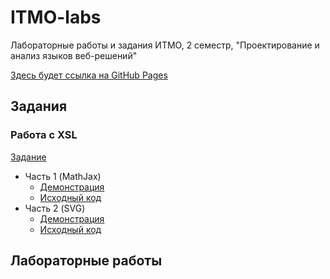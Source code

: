 # ITMO-labs
Лабораторные работы и задания ИТМО, 2 семестр, "Проектирование и анализ языков веб-решений"

[Здесь будет ссылка на GitHub Pages](https://marijunior.github.io/ITMO-labs/ "Пока тут нерабочая ссылка")

## Задания

### Работа с XSL

[Задание](https://kodaktor.ru/g/xsl_intro)

* Часть 1 (MathJax)
    + [Демонстрация](https://marijunior.github.io/ITMO-labs/bonfires/XSL/task-1/index.xml)
    + [Исходный код](bonfires/XSL/task-1)
* Часть 2 (SVG)
    + [Демонстрация](https://marijunior.github.io/ITMO-labs/bonfires/XSL/task-2/index.xml)
    + [Исходный код](bonfires/XSL/task-1)

## Лабораторные работы
